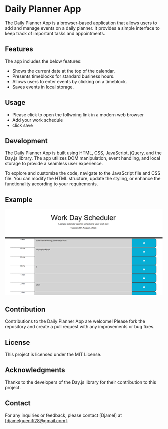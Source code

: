 # Daily Planner App

The Daily Planner App is a browser-based application that allows users to add and manage events on a daily planner. It provides a simple interface to keep track of important tasks and appointments.

## Features

The app includes the below features:

- Shows the current date at the top of the calendar.
- Presents timeblocks for standard business hours.
- Allows users to enter events by clicking on a timeblock.
- Saves events in local storage.

## Usage

- Please click to open the follwoing link in a modern web browser
- Add your work schedule
- click save

## Development

The Daily Planner App is built using HTML, CSS, JavaScript, jQuery, and the Day.js library. The app utilizes DOM manipulation, event handling, and local storage to provide a seamless user experience.

To explore and customize the code, navigate to the JavaScript file and CSS file. You can modify the HTML structure, update the styling, or enhance the functionality according to your requirements.

## Example

![Daily Planner App Example](./images/Screenshot%202023-08-08%20231522.png)

## Contribution

Contributions to the Daily Planner App are welcome! Please fork the repository and create a pull request with any improvements or bug fixes.

## License

This project is licensed under the MIT License.

## Acknowledgments

Thanks to the developers of the Day.js library for their contribution to this project.

## Contact

For any inquiries or feedback, please contact [Djamel] at [djamelguenifi28@gmail.com].
